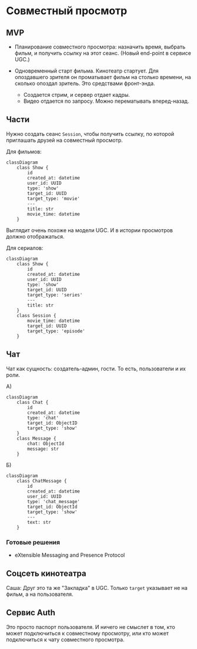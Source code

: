# Совместный просмотр

## MVP

- Планирование совместного просмотра: назначить
время, выбрать фильм, и получить ссылку на этот сеанс.
(Новый end-point в сервисе UGC.)

- Одновременный старт фильма. Кинотеатр стартует. Для 
опоздавшего зрителя он проматывает фильм на столько времени,
на сколько опоздал зритель. Это средствами фронт-энда.
    - Создается стрим, и сервер отдает кадры.
    - Видео отдается по запросу. Можно перематывать 
      вперед-назад.


## Части

Нужно создать сеанс `Session`, чтобы получить ссылку, по которой
приглашать друзей на совместный просмотр. 

Для фильмов:

```mermaid
classDiagram
    class Show {
        id
        created_at: datetime
        user_id: UUID
        type: 'show'
        target_id: UUID
        target_type: 'movie'
        ---
        title: str
        movie_time: datetime
    }
```

Выглядит очень похоже на модели UGC. И в истории просмотров
должно отображаться. 

Для сериалов:

```mermaid
classDiagram
    class Show {
        id
        created_at: datetime
        user_id: UUID
        type: 'show'
        target_id: UUID
        target_type: 'series'
        ---
        title: str
    }
    class Session {
        movie_time: datetime
        target_id: UUID
        target_type: 'episode'
    }
```

## Чат

Чат как сущность: создатель-админ, гости. То есть,
пользователи и их роли.

A)

```mermaid
classDiagram
    class Chat {
        id
        created_at: datetime
        type: 'chat'
        target_id: ObjectID
        target_type: 'show'
    }
    class Message {
        chat: ObjectId
        message: str
    }
```

Б)

```mermaid
classDiagram
    class ChatMessage {
        id
        created_at: datetime
        user_id: UUID
        type: 'chat_message'
        target_id: ObjectId
        target_type: 'show'
        ---
        text: str
    }
```

### Готовые решения 

- eXtensible Messaging and Presence Protocol


## Соцсеть кинотеатра

Саша: Друг это та же "Закладка" в UGC.  Только `target` 
указывает не на фильм, а на пользователя.

## Сервис Auth

Это просто паспорт пользователя. И ничего не смыслет в том,
кто может подключиться к совместному просмотру, или кто
может подключиться к чату совместного просмотра.

